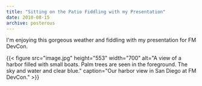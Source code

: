 ```yaml
---
title: "Sitting on the Patio Fiddling with my Presentation"
date: 2010-08-15
archive: posterous
---
```


I'm enjoying this gorgeous weather and fiddling with my presentation for FM DevCon.

{{< figure 
	src="image.jpg" 
	height="553" 
	width="700" 
	alt="A view of a harbor filled with small boats. Palm trees are seen in the foreground. The sky and water and clear blue." 
	caption="Our harbor view in San Diego at FM DevCon." >}}